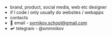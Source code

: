 - brand, product, social media, web etc designer
- if I code i only usually do websites / webapps
- contacts
- 📨 email - syrnikov.school@gmail.com
- 🛩️ telegram - @smmnikov
